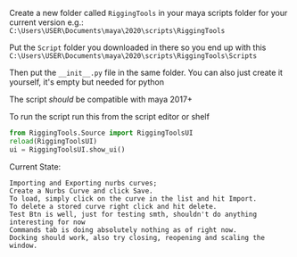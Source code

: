 Create a new folder called `RiggingTools` in your maya scripts folder for your current version e.g.:
`C:\Users\USER\Documents\maya\2020\scripts\RiggingTools`

Put the `Script` folder you downloaded in there so you end up with this
`C:\Users\USER\Documents\maya\2020\scripts\RiggingTools\Scripts`

Then put the `__init__.py` file in the same folder. You can also just create it yourself, 
it's empty but needed for python

The script *should* be compatible with maya 2017+

To run the script run this from the script editor or shelf
```python
from RiggingTools.Source import RiggingToolsUI
reload(RiggingToolsUI)
ui = RiggingToolsUI.show_ui()
```

Current State:

    Importing and Exporting nurbs curves;  
    Create a Nurbs Curve and click Save.  
    To load, simply click on the curve in the list and hit Import.  
    To delete a stored curve right click and hit delete.  
    Test Btn is well, just for testing smth, shouldn't do anything interesting for now  
    Commands tab is doing absolutely nothing as of right now.  
    Docking should work, also try closing, reopening and scaling the window.
